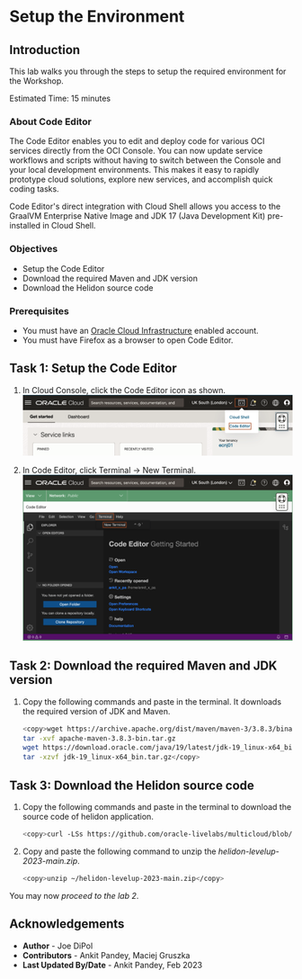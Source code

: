 # Setup the Environment

## Introduction

This lab walks you through the steps to setup the required environment for the Workshop.

Estimated Time: 15 minutes

### About Code Editor

The Code Editor enables you to edit and deploy code for various OCI services directly from the OCI Console. You can now update service workflows and scripts without having to switch between the Console and your local development environments. This makes it easy to rapidly prototype cloud solutions, explore new services, and accomplish quick coding tasks.

Code Editor's direct integration with Cloud Shell allows you access to the GraalVM Enterprise Native Image and JDK 17 (Java Development Kit) pre-installed in Cloud Shell.


### Objectives
* Setup the Code Editor
* Download the required Maven and JDK version
* Download the Helidon source code

### Prerequisites

* You must have an [Oracle Cloud Infrastructure](https://cloud.oracle.com/en_US/cloud-infrastructure) enabled account.
* You must have Firefox as a browser to open Code Editor.


## Task 1: Setup the Code Editor

1. In Cloud Console, click the Code Editor icon as shown.
    ![Code Editor](images/code-editor.png)

2. In Code Editor, click Terminal -> New Terminal.
    ![Open Terminal](images/open-terminal.png)

## Task 2: Download the required Maven and JDK version

1. Copy the following commands and paste in the terminal. It downloads the required version of JDK and Maven.

    ```bash
    <copy>wget https://archive.apache.org/dist/maven/maven-3/3.8.3/binaries/apache-maven-3.8.3-bin.tar.gz
    tar -xvf apache-maven-3.8.3-bin.tar.gz
    wget https://download.oracle.com/java/19/latest/jdk-19_linux-x64_bin.tar.gz
    tar -xzvf jdk-19_linux-x64_bin.tar.gz</copy>
    ```

## Task 3: Download the Helidon source code

1.  Copy the following commands and paste in the terminal to download the source code of helidon application.

    ```bash
    <copy>curl -LSs https://github.com/oracle-livelabs/multicloud/blob/main/helidon-virtual-thread/setup-environment/code/helidon-levelup-2023-main.zip?raw=true >~/helidon-levelup-2023-main.zip </copy>
    ```
    

2. Copy and paste the following command to unzip the *helidon-levelup-2023-main.zip*.
    ```bash
    <copy>unzip ~/helidon-levelup-2023-main.zip</copy>
    ```

You may now *proceed to the lab 2*.

## Acknowledgements

* **Author** -  Joe DiPol
* **Contributors** - Ankit Pandey, Maciej Gruszka
* **Last Updated By/Date** - Ankit Pandey, Feb 2023
